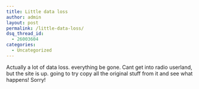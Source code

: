 ```yaml
---
title: Little data loss
author: admin
layout: post
permalink: /little-data-loss/
dsq_thread_id:
  - 26003604
categories:
  - Uncategorized
---
```

Actually a lot of data loss. everything be gone. Cant get into radio userland, but the site is up. going to try copy all the original stuff from it and see what happens! Sorry!